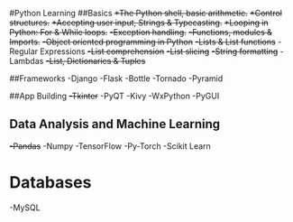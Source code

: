 #Python Learning
##Basics
~~*The Python shell, basic arithmetic.~~
~~*Control structures.~~
~~*Accepting user input, Strings & Typecasting.~~
~~*Looping in Python: For & While loops.~~
~~-Exception handling.~~
~~-Functions, modules & Imports.~~
~~-Object oriented programming in Python~~
~~-Lists & List functions~~
-Regular Expressions
~~-List comprehension~~
~~-List slicing~~
~~-String formatting~~
-Lambdas
~~-List, Dictionaries & Tuples~~

##Frameworks
-Django
-Flask
-Bottle
-Tornado
-Pyramid

##App Building
~~-Tkinter~~
-PyQT
-Kivy
-WxPython
-PyGUI

## Data Analysis and Machine Learning
~~-Pandas~~
-Numpy
-TensorFlow
-Py-Torch
-Scikit Learn

# Databases
-MySQL
